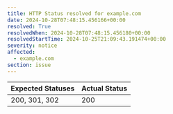 ```yaml
---
title: HTTP Status resolved for example.com
date: 2024-10-28T07:48:15.456166+00:00
resolved: True
resolvedWhen: 2024-10-28T07:48:15.456180+00:00
resolvedStartTime: 2024-10-25T21:09:43.191474+00:00
severity: notice
affected:
  - example.com
section: issue
---
```


| Expected Statuses | Actual Status  |
|-------------------|----------------|
| 200, 301, 302 | 200 |
